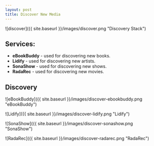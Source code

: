 ```yaml
---
layout: post
title: Discover New Media
---
```


![discover]({{ site.baseurl }}/images/discover.png "Discovery Stack")


## Services:

- **eBookBuddy** - used for discovering new books.
- **Lidify** - used for discovering new artists.
- **SonaShow** - used for discovering new shows.
- **RadaRec** - used for discovering new movies.

## Discovery

![eBookBuddy]({{ site.baseurl }}/images/discover-ebookbuddy.png "eBookBuddy")


![Lidify]({{ site.baseurl }}/images/discover-lidify.png "Lidify")


![SonaShow]({{ site.baseurl }}/images/discover-sonashow.png "SonaShow")


![RadaRec]({{ site.baseurl }}/images/discover-radarec.png "RadaRec")


